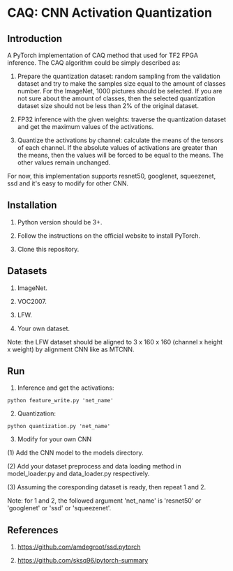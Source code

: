 # CAQ: CNN Activation Quantization

## Introduction

A PyTorch implementation of CAQ method that used for TF2 FPGA inference. The CAQ algorithm could be simply described as: 

1. Prepare the quantization dataset: random sampling from the validation dataset and try to make the samples size equal to the amount of  classes number. For the ImageNet, 1000 pictures should be selected. If you are not sure about the amount of classes, then the selected quantization dataset size should not be less than 2% of the original dataset. 

2. FP32 inference with the given weights: traverse the quantization dataset and get the maximum values of the activations. 

3. Quantize the activations by channel: calculate the means of the tensors of each channel. If the absolute values of activations are greater than the means, then the values will be forced to be equal to the means. The other values remain unchanged. 

For now, this implementation supports resnet50, googlenet, squeezenet, ssd and it's easy to modify for other CNN.

## Installation

1. Python version should be 3+. 

2. Follow the instructions on the official website to install PyTorch.

3. Clone this repository. 

## Datasets

1. ImageNet.

2. VOC2007.

3. LFW.

4. Your own dataset.

Note: the LFW dataset should be aligned to 3 x 160 x 160 (channel x height x weight) by alignment CNN like as MTCNN.

## Run

1. Inference and get the activations:

```
python feature_write.py 'net_name'
```

2. Quantization:  

```
python quantization.py 'net_name'
```

3. Modify for your own CNN

(1) Add the CNN model to the models directory.

(2) Add your dataset preprocess and data loading method in model_loader.py and data_loader.py respectively.

(3) Assuming the coresponding dataset is ready, then repeat 1 and 2.

Note: for 1 and 2, the followed argument 'net_name' is 'resnet50' or 'googlenet' or 'ssd' or 'squeezenet'.

## References

1. https://github.com/amdegroot/ssd.pytorch 

2. https://github.com/sksq96/pytorch-summary
